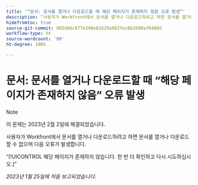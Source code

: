 ```yaml
---
title: '“문서: 문서를 열거나 다운로드할 때 해당 페이지가 존재하지 않음 오류 발생”'
description: “사용자가 Workfront에서 문서를 열거나 다운로드하려고 하면 문서를 열거나 다운로드할 수 없으며 오류가 발생합니다.”
hidefromtoc: true
source-git-commit: d03db6c677e340e01629a962fec8b2690af8460d
workflow-type: ht
source-wordcount: '90'
ht-degree: 100%

---
```



# 문서: 문서를 열거나 다운로드할 때 “해당 페이지가 존재하지 않음” 오류 발생

<!--This article is on the WF and WFP TOC-->

>[!NOTE]
>
>이 문제는 2023년 2월 2일에 해결되었습니다.

사용자가 Workfront에서 문서를 열거나 다운로드하려고 하면 문서를 열거나 다운로드할 수 없으며 다음 오류가 발생합니다.

“[!UICONTROL 해당 페이지가 존재하지 않습니다. 한 번 더 확인하고 다시 시도하십시오.]”

_2023년 1월 25일에 처음 보고되었습니다._
